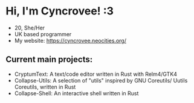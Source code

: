 # Hi, I'm Cyncrovee! :3

- 20, She/Her
- UK based programmer
- My website: https://cyncrovee.neocities.org/

## Current main projects:
- CryptumText: A text/code editor written in Rust with Relm4/GTK4
- Collapse-Utils: A selection of "utils" inspired by GNU Coreutils/ Uutils Coreutils, written in Rust
- Collapse-Shell: An interactive shell written in Rust